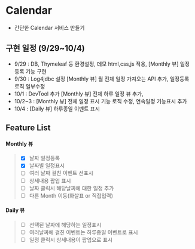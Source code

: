 # Calendar
- 간단한 Calendar 서비스 만들기

## 구현 일정 (9/29~10/4)
- 9/29 : DB, Thymeleaf 등 환경설정, 데모 html,css,js 적용, [Monthly 뷰] 일정등록 기능 구현  
- 9/30 : Log4jdbc 설정 [Monthly 뷰] 월 전체 일정 가져오는 API 추가, 일정등록 로직 일부수정 
- 10/1 : DevTool 추가 [Monthly 뷰] 전체 하루 일정 뷰 추가,
- 10/2~3 : [Monthly 뷰] 전체 일정 표시 기능 로직 수정, 연속일정 기능표시 추가
- 10/4 : [Daily 뷰] 하루종일 이벤트 표시

## Feature List 

#### Monthly 뷰
> - [X] 날짜 일정등록
> - [X] 날짜별 일정표시
> - [ ] 여러 날짜 걸친 이벤트 선표시
> - [ ] 상세내용 팝업 표시
> - [ ] 날짜 클릭시 해당날짜에 대한 일정 추가
> - [ ] 다른 Month 이동(화살표 or 직접입력)

#### Daily 뷰

> - [ ] 선택된 날짜에 해당하는 일정표시
> - [ ] 여러날짜에 걸친 이벤트는 하루종일 이벤트로 표시
> - [ ] 일정 클릭시 상세내용이 팝업으로 표시